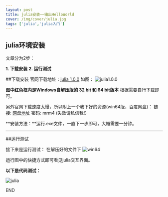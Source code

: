```yaml
---
layout: post
title: julia安装——输出HelloWorld
cover: /img/cover/julia.jpg
tags: ['julia','julia入门']
---
```

julia环境安装
---------
文章分为2步：

 **1. 下载安装**
 **2. 运行测试**

##下载安装
官网下载地址：[julia 1.0.0](https://julialang.org/downloads/)
如图：
![julia1.0.0](https://img-blog.csdn.net/20180813225445305?watermark/2/text/aHR0cHM6Ly9ibG9nLmNzZG4ubmV0L3FxXzMyOTUzMTg1/font/5a6L5L2T/fontsize/400/fill/I0JBQkFCMA==/dissolve/70)

**图中红色框内是Windows自解压版的 32 bit 和 64 bit版本** 根据需要自行下载即可。

另外官网下载速度太慢，所以附上一个我下好的资源(win64版，百度网盘)：
链接: [网盘地址](https://pan.baidu.com/s/1tLzDK0QFzT8PE8OR7fzQwA) 密码: mrm4
(失效请私信我!）

**安装方法：**运行.exe文件，一直下一步即可，大概需要一分钟。

----------
##运行测试

接下来是运行测试：
在解压好的文件下
![win64](https://img-blog.csdn.net/20180813231508316?watermark/2/text/aHR0cHM6Ly9ibG9nLmNzZG4ubmV0L3FxXzMyOTUzMTg1/font/5a6L5L2T/fontsize/400/fill/I0JBQkFCMA==/dissolve/70)

运行图中的快捷方式即可看见julia交互界面。

**以下是代码测试：**

![julia](https://img-blog.csdn.net/20180813231312516?watermark/2/text/aHR0cHM6Ly9ibG9nLmNzZG4ubmV0L3FxXzMyOTUzMTg1/font/5a6L5L2T/fontsize/400/fill/I0JBQkFCMA==/dissolve/70)

END

